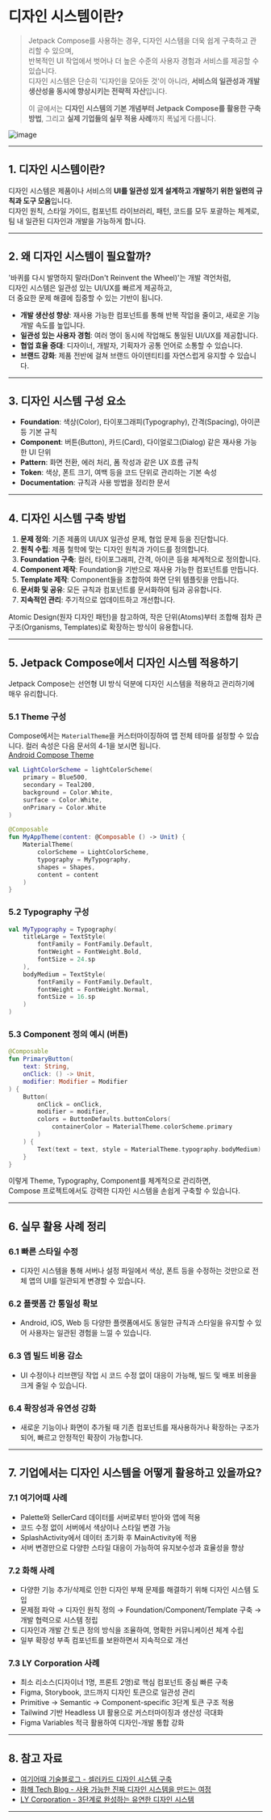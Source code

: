 # 디자인 시스템이란? 

> Jetpack Compose를 사용하는 경우, 디자인 시스템을 더욱 쉽게 구축하고 관리할 수 있으며,  
> 반복적인 UI 작업에서 벗어나 더 높은 수준의 사용자 경험과 서비스를 제공할 수 있습니다.  
> 디자인 시스템은 단순히 '디자인을 모아둔 것'이 아니라, **서비스의 일관성과 개발 생산성을 동시에 향상시키는 전략적 자산**입니다.
> 
> 이 글에서는 **디자인 시스템의 기본 개념부터 Jetpack Compose를 활용한 구축 방법**, 그리고 **실제 기업들의 실무 적용 사례**까지 폭넓게 다룹니다.  

![image](https://github.com/user-attachments/assets/a077ad2e-9403-4231-a158-b0a70b744830)

---

## 1. 디자인 시스템이란?

디자인 시스템은 제품이나 서비스의 **UI를 일관성 있게 설계하고 개발하기 위한 일련의 규칙과 도구 모음**입니다.  
디자인 원칙, 스타일 가이드, 컴포넌트 라이브러리, 패턴, 코드를 모두 포괄하는 체계로,  
팀 내 일관된 디자인과 개발을 가능하게 합니다.

---

## 2. 왜 디자인 시스템이 필요할까?
'바퀴를 다시 발명하지 말라(Don't Reinvent the Wheel)'는 개발 격언처럼,  
디자인 시스템은 일관성 있는 UI/UX를 빠르게 제공하고,  
더 중요한 문제 해결에 집중할 수 있는 기반이 됩니다.

- **개발 생산성 향상**: 재사용 가능한 컴포넌트를 통해 반복 작업을 줄이고, 새로운 기능 개발 속도를 높입니다.
- **일관성 있는 사용자 경험**: 여러 명이 동시에 작업해도 통일된 UI/UX를 제공합니다.
- **협업 효율 증대**: 디자이너, 개발자, 기획자가 공통 언어로 소통할 수 있습니다.
- **브랜드 강화**: 제품 전반에 걸쳐 브랜드 아이덴티티를 자연스럽게 유지할 수 있습니다.

---

## 3. 디자인 시스템 구성 요소

- **Foundation**: 색상(Color), 타이포그래피(Typography), 간격(Spacing), 아이콘 등 기본 규칙
- **Component**: 버튼(Button), 카드(Card), 다이얼로그(Dialog) 같은 재사용 가능한 UI 단위
- **Pattern**: 화면 전환, 에러 처리, 폼 작성과 같은 UX 흐름 규칙
- **Token**: 색상, 폰트 크기, 여백 등을 코드 단위로 관리하는 기본 속성
- **Documentation**: 규칙과 사용 방법을 정리한 문서

---

## 4. 디자인 시스템 구축 방법

1. **문제 정의**: 기존 제품의 UI/UX 일관성 문제, 협업 문제 등을 진단합니다.
2. **원칙 수립**: 제품 철학에 맞는 디자인 원칙과 가이드를 정의합니다.
3. **Foundation 구축**: 컬러, 타이포그래피, 간격, 아이콘 등을 체계적으로 정의합니다.
4. **Component 제작**: Foundation을 기반으로 재사용 가능한 컴포넌트를 만듭니다.
5. **Template 제작**: Component들을 조합하여 화면 단위 템플릿을 만듭니다.
6. **문서화 및 공유**: 모든 규칙과 컴포넌트를 문서화하여 팀과 공유합니다.
7. **지속적인 관리**: 주기적으로 업데이트하고 개선합니다.

Atomic Design(원자 디자인 패턴)을 참고하여, 작은 단위(Atoms)부터 조합해 점차 큰 구조(Organisms, Templates)로 확장하는 방식이 유용합니다.

---

## 5. Jetpack Compose에서 디자인 시스템 적용하기

Jetpack Compose는 선언형 UI 방식 덕분에 디자인 시스템을 적용하고 관리하기에 매우 유리합니다.

### 5.1 Theme 구성

Compose에서는 `MaterialTheme`을 커스터마이징하여 앱 전체 테마를 설정할 수 있습니다.
컬러 속성은 다음 문서의 4-1을 보시면 됩니다.  
[Android Compose Theme](https://github.com/stopstone/Note/blob/main/compose/Android%20Jetpack%20Compose%20Theme%2C%20%EC%95%8C%EA%B3%A0%20%EC%93%B0%EC%9E%90.md)

```kotlin
val LightColorScheme = lightColorScheme(
    primary = Blue500,
    secondary = Teal200,
    background = Color.White,
    surface = Color.White,
    onPrimary = Color.White
)

@Composable
fun MyAppTheme(content: @Composable () -> Unit) {
    MaterialTheme(
        colorScheme = LightColorScheme,
        typography = MyTypography,
        shapes = Shapes,
        content = content
    )
}
```

### 5.2 Typography 구성

```kotlin
val MyTypography = Typography(
    titleLarge = TextStyle(
        fontFamily = FontFamily.Default,
        fontWeight = FontWeight.Bold,
        fontSize = 24.sp
    ),
    bodyMedium = TextStyle(
        fontFamily = FontFamily.Default,
        fontWeight = FontWeight.Normal,
        fontSize = 16.sp
    )
)
```

### 5.3 Component 정의 예시 (버튼)

```kotlin
@Composable
fun PrimaryButton(
    text: String,
    onClick: () -> Unit,
    modifier: Modifier = Modifier
) {
    Button(
        onClick = onClick,
        modifier = modifier,
        colors = ButtonDefaults.buttonColors(
            containerColor = MaterialTheme.colorScheme.primary
        )
    ) {
        Text(text = text, style = MaterialTheme.typography.bodyMedium)
    }
}
```

이렇게 Theme, Typography, Component를 체계적으로 관리하면,  
Compose 프로젝트에서도 강력한 디자인 시스템을 손쉽게 구축할 수 있습니다.

---

## 6. 실무 활용 사례 정리

### 6.1 빠른 스타일 수정
- 디자인 시스템을 통해 서버나 설정 파일에서 색상, 폰트 등을 수정하는 것만으로 전체 앱의 UI를 일관되게 변경할 수 있습니다.

### 6.2 플랫폼 간 통일성 확보
- Android, iOS, Web 등 다양한 플랫폼에서도 동일한 규칙과 스타일을 유지할 수 있어 사용자는 일관된 경험을 느낄 수 있습니다.

### 6.3 앱 빌드 비용 감소
- UI 수정이나 리브랜딩 작업 시 코드 수정 없이 대응이 가능해, 빌드 및 배포 비용을 크게 줄일 수 있습니다.

### 6.4 확장성과 유연성 강화
- 새로운 기능이나 화면이 추가될 때 기존 컴포넌트를 재사용하거나 확장하는 구조가 되어, 빠르고 안정적인 확장이 가능합니다.

---

## 7. 기업에서는 디자인 시스템을 어떻게 활용하고 있을까요?

### 7.1 여기어때 사례
- Palette와 SellerCard 데이터를 서버로부터 받아와 앱에 적용
- 코드 수정 없이 서버에서 색상이나 스타일 변경 가능
- SplashActivity에서 데이터 초기화 후 MainActivity에 적용
- 서버 변경만으로 다양한 스타일 대응이 가능하여 유지보수성과 효율성을 향상

### 7.2 화해 사례
- 다양한 기능 추가/삭제로 인한 디자인 부채 문제를 해결하기 위해 디자인 시스템 도입
- 문제점 파악 → 디자인 원칙 정의 → Foundation/Component/Template 구축 → 개발 협력으로 시스템 정립
- 디자인과 개발 간 토큰 정의 방식을 조율하여, 명확한 커뮤니케이션 체계 수립
- 일부 확장성 부족 컴포넌트를 보완하면서 지속적으로 개선

### 7.3 LY Corporation 사례
- 최소 리소스(디자이너 1명, 프론트 2명)로 핵심 컴포넌트 중심 빠른 구축
- Figma, Storybook, 코드까지 디자인 토큰으로 일관성 관리
- Primitive → Semantic → Component-specific 3단계 토큰 구조 적용
- Tailwind 기반 Headless UI 활용으로 커스터마이징과 생산성 극대화
- Figma Variables 적극 활용하여 디자인-개발 통합 강화

---

## 8. 참고 자료

- [여기어때 기술블로그 - 셀러카드 디자인 시스템 구축](https://techblog.gccompany.co.kr/%EC%97%AC%EA%B8%B0%EC%96%B4%EB%95%8C-%EC%85%80%EB%9F%AC%EC%B9%B4%EB%93%9C-%EB%94%94%EC%9E%90%EC%9D%B8-%EC%8B%9C%EC%8A%A4%ED%85%9C-f5f0eec30eec)
- [화해 Tech Blog - 사용 가능한 진짜 디자인 시스템을 만드는 여정](https://blog.hwahae.co.kr/tech/design-system-journey)
- [LY Corporation - 3단계로 완성하는 유연한 디자인 시스템](https://developers.line.biz/ko/blog/abc-user-feedback-design-system/)

---
